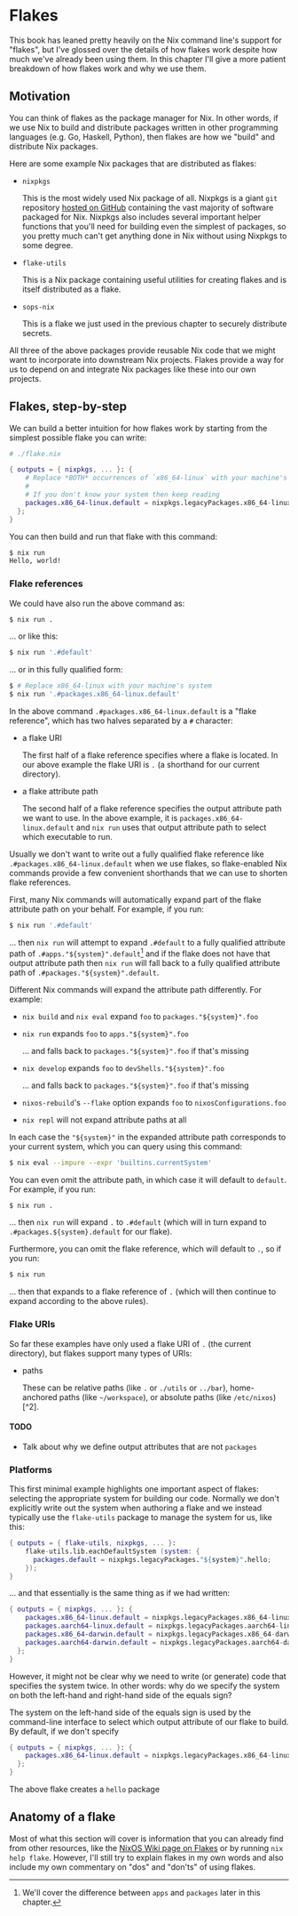 # Flakes

This book has leaned pretty heavily on the Nix command line's support for "flakes", but I've glossed over the details of how flakes work despite how much we've already been using them.  In this chapter I'll give a more patient breakdown of how flakes work and why we use them.

## Motivation

You can think of flakes as the package manager for Nix.  In other words, if we use Nix to build and distribute packages written in other programming languages (e.g.  Go, Haskell, Python), then flakes are how we "build" and distribute Nix packages.

Here are some example Nix packages that are distributed as flakes:

- `nixpkgs`

  This is the most widely used Nix package of all.  Nixpkgs is a giant `git` repository [hosted on GitHub](https://github.com/NixOS/nixpkgs) containing the vast majority of software packaged for Nix.  Nixpkgs also includes several important helper functions that you'll need for building even the simplest of packages, so you pretty much can't get anything done in Nix without using Nixpkgs to some degree.

- `flake-utils`

  This is a Nix package containing useful utilities for creating flakes and is itself distributed as a flake.

- `sops-nix`

  This is a flake we just used in the previous chapter to securely distribute secrets.

All three of the above packages provide reusable Nix code that we might want to incorporate into downstream Nix projects.  Flakes provide a way for us to depend on and integrate Nix packages like these into our own projects.

## Flakes, step-by-step

We can build a better intuition for how flakes work by starting from the simplest possible flake you can write:

```nix
# ./flake.nix

{ outputs = { nixpkgs, ... }: {
    # Replace *BOTH* occurrences of `x86_64-linux` with your machine's system
    #
    # If you don't know your system then keep reading
    packages.x86_64-linux.default = nixpkgs.legacyPackages.x86_64-linux.hello;
  };
}
```

You can then build and run that flake with this command:

```bash
$ nix run
Hello, world!
```

### Flake references

We could have also run the above command as:

```bash
$ nix run .
```

… or like this:

```bash
$ nix run '.#default'
```

… or in this fully qualified form:

```bash
$ # Replace x86_64-linux with your machine's system
$ nix run '.#packages.x86_64-linux.default'
```

In the above command `.#packages.x86_64-linux.default` is a "flake reference", which has two halves separated by a `#` character:

- a flake URI

  The first half of a flake reference specifies where a flake is located.  In our above example the flake URI is `.` (a shorthand for our current directory).

- a flake attribute path

  The second half of a flake reference specifies the output attribute path we want to use.  In the above example, it is `packages.x86_64-linux.default` and `nix run` uses that output attribute path to select which executable to run.

Usually we don't want to write out a fully qualified flake reference like `.#packages.x86_64-linux.default` when we use flakes, so flake-enabled Nix commands provide a few convenient shorthands that we can use to shorten flake references.

First, many Nix commands will automatically expand part of the flake attribute path on your behalf.  For example, if you run:

```bash
$ nix run '.#default'
```

… then `nix run` will attempt to expand `.#default` to a fully qualified attribute path of `.#apps."${system}".default`[^1] and if the flake does not have that output attribute path then `nix run` will fall back to a fully qualified attribute path of `.#packages."${system}".default`.

Different Nix commands will expand the attribute path differently.  For example:

- `nix build` and `nix eval` expand `foo` to `packages."${system}".foo`

- `nix run` expands `foo` to `apps."${system}".foo`

  … and falls back to `packages."${system}".foo` if that's missing

- `nix develop` expands `foo` to `devShells."${system}".foo`

  … and falls back to `packages."${system}".foo` if that's missing

- `nixos-rebuild`'s `--flake` option expands `foo` to `nixosConfigurations.foo`

- `nix repl` will not expand attribute paths at all

In each case the `"${system}"` in the expanded attribute path corresponds to your current system, which you can query using this command:

```bash
$ nix eval --impure --expr 'builtins.currentSystem'
```

You can even omit the attribute path, in which case it will default to `default`.  For example, if you run:

```bash
$ nix run .
```

… then `nix run` will expand `.` to `.#default` (which will in turn expand to `.#packages.${system}.default` for our flake).

Furthermore, you can omit the flake reference, which will default to `.`, so if you run:

```bash
$ nix run
```

… then that expands to a flake reference of `.` (which will then continue to expand according to the above rules).

### Flake URIs

So far these examples have only used a flake URI of `.` (the current directory), but flakes support many types of URIs:

- paths

  These can be relative paths (like `.` or `./utils` or `../bar`), home-anchored paths (like `~/workspace`), or absolute paths (like `/etc/nixos`)[^2].

#### TODO

- Talk about why we define output attributes that are not `packages`


### Platforms

This first minimal example highlights one important aspect of flakes: selecting the appropriate system for building our code.  Normally we don't explicitly write out the system when authoring a flake and we instead typically use the `flake-utils` package to manage the system for us, like this:

```nix
{ outputs = { flake-utils, nixpkgs, ... }:
    flake-utils.lib.eachDefaultSystem (system: {
      packages.default = nixpkgs.legacyPackages."${system}".hello;
    });
}
```

… and that essentially is the same thing as if we had written:

```nix
{ outputs = { nixpkgs, ... }: {
    packages.x86_64-linux.default = nixpkgs.legacyPackages.x86_64-linux.hello;
    packages.aarch64-linux.default = nixpkgs.legacyPackages.aarch64-linux.hello;
    packages.x86_64-darwin.default = nixpkgs.legacyPackages.x86_64-darwin.hello;
    packages.aarch64-darwin.default = nixpkgs.legacyPackages.aarch64-darwin.hello;
  };
}
```

However, it might not be clear why we need to write (or generate) code that specifies the system twice.  In other words: why do we specify the system on both the left-hand and right-hand side of the equals sign?

The system on the left-hand side of the equals sign is used by the command-line interface to select which output attribute of our flake to build.  By default, if we don't specify

```nix
{ outputs = { nixpkgs, ... }: {
    packages.x86_64-linux.default = nixpkgs.legacyPackages.x86_64-linux.hello;
  };
}
```

The above flake creates a `hello` package

## Anatomy of a flake

Most of what this section will cover is information that you can already find from other resources, like the [NixOS Wiki page on Flakes](https://nixos.wiki/wiki/Flakes#Flake_schema) or by running `nix help flake`.  However, I'll still try to explain flakes in my own words and also include my own commentary on "dos" and "don'ts" of using flakes.

[^1]: We'll cover the difference between `apps` and `packages` later in this chapter.
